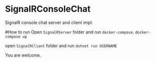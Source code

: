 # SignalRConsoleChat
SignalR console chat server and client impl.

#How to run
Open `SignalRServer` folder and run `docker-compose`.
```docker-compose up```

open `SignalRClient` folder and run
```dotnet run USERNAME```

You are welcome.